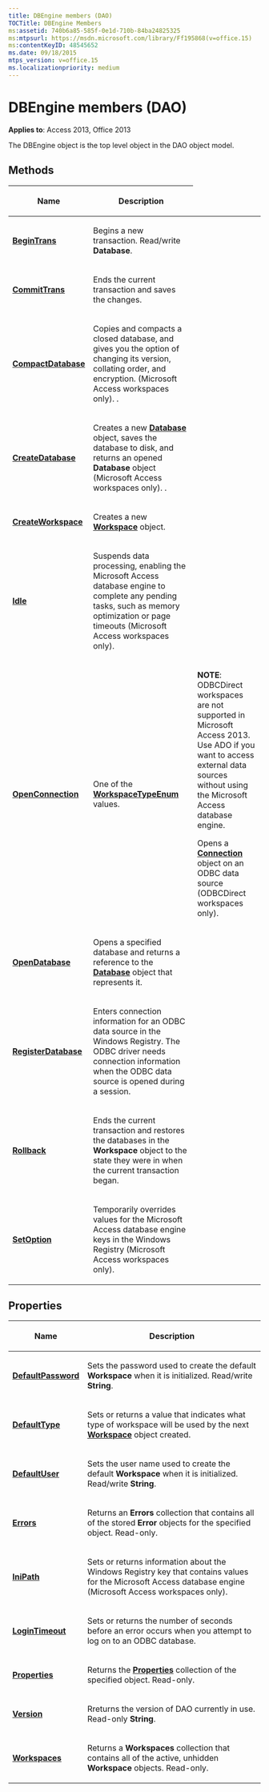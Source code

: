 ```yaml
---
title: DBEngine members (DAO)
TOCTitle: DBEngine Members
ms:assetid: 740b6a85-585f-0e1d-710b-84ba24825325
ms:mtpsurl: https://msdn.microsoft.com/library/Ff195868(v=office.15)
ms:contentKeyID: 48545652
ms.date: 09/18/2015
mtps_version: v=office.15
ms.localizationpriority: medium
---
```


# DBEngine members (DAO)


**Applies to**: Access 2013, Office 2013

The DBEngine object is the top level object in the DAO object model.

## Methods

<table>
<colgroup>
<col />
<col />
</colgroup>
<thead>
<tr class="header">
<th><p>Name</p></th>
<th><p>Description</p></th>
</tr>
</thead>
<tbody>
<tr class="odd">
<td><p><strong><a href="dbengine-begintrans-method-dao.md">BeginTrans</a></strong></p></td>
<td><p>Begins a new transaction. Read/write <strong>Database</strong>.</p></td>
</tr>
<tr class="even">
<td><p><strong><a href="dbengine-committrans-method-dao.md">CommitTrans</a></strong></p></td>
<td><p>Ends the current transaction and saves the changes.</p></td>
</tr>
<tr class="odd">
<td><p><strong><a href="dbengine-compactdatabase-method-dao.md">CompactDatabase</a></strong></p></td>
<td><p>Copies and compacts a closed database, and gives you the option of changing its version, collating order, and encryption. (Microsoft Access workspaces only). .</p></td>
</tr>
<tr class="even">
<td><p><strong><a href="dbengine-createdatabase-method-dao.md">CreateDatabase</a></strong></p></td>
<td><p>Creates a new <strong><a href="database-object-dao.md">Database</a></strong> object, saves the database to disk, and returns an opened <strong>Database</strong> object (Microsoft Access workspaces only). .</p></td>
</tr>
<tr class="odd">
<td><p><strong><a href="dbengine-createworkspace-method-dao.md">CreateWorkspace</a></strong></p></td>
<td><p>Creates a new <strong><a href="workspace-object-dao.md">Workspace</a></strong> object.</p></td>
</tr>
<tr class="even">
<td><p><strong><a href="dbengine-idle-method-dao.md">Idle</a></strong></p></td>
<td><p>Suspends data processing, enabling the Microsoft Access database engine to complete any pending tasks, such as memory optimization or page timeouts (Microsoft Access workspaces only).</p></td>
</tr>
<tr class="odd">
<td><p><strong><a href="dbengine-openconnection-method-dao.md">OpenConnection</a></strong></p></td>
<td><p>One of the <strong><a href="workspacetypeenum-enumeration-dao.md">WorkspaceTypeEnum</a></strong> values.</p>
<td><p><strong>NOTE</strong>: ODBCDirect workspaces are not supported in Microsoft Access 2013. Use ADO if you want to access external data sources without using the Microsoft Access database engine.</p>
<p>Opens a <strong><a href="connection-object-dao.md">Connection</a></strong> object on an ODBC data source (ODBCDirect workspaces only).</p></td>
</tr>
<tr class="even">
<td><p><strong><a href="dbengine-opendatabase-method-dao.md">OpenDatabase</a></strong></p></td>
<td><p>Opens a specified database and returns a reference to the <strong><a href="database-object-dao.md">Database</a></strong> object that represents it.</p></td>
</tr>
<tr class="odd">
<td><p><strong><a href="dbengine-registerdatabase-method-dao.md">RegisterDatabase</a></strong></p></td>
<td><p>Enters connection information for an ODBC data source in the Windows Registry. The ODBC driver needs connection information when the ODBC data source is opened during a session.</p></td>
</tr>
<tr class="even">
<td><p><strong><a href="dbengine-rollback-method-dao.md">Rollback</a></strong></p></td>
<td><p>Ends the current transaction and restores the databases in the <strong>Workspace</strong> object to the state they were in when the current transaction began.</p></td>
</tr>
<tr class="odd">
<td><p><strong><a href="dbengine-setoption-method-dao.md">SetOption</a></strong></p></td>
<td><p>Temporarily overrides values for the Microsoft Access database engine keys in the Windows Registry (Microsoft Access workspaces only).</p></td>
</tr>
</tbody>
</table>


## Properties

<table>
<colgroup>
<col />
<col />
</colgroup>
<thead>
<tr class="header">
<th><p>Name</p></th>
<th><p>Description</p></th>
</tr>
</thead>
<tbody>
<tr class="odd">
<td><p><strong><a href="dbengine-defaultpassword-property-dao.md">DefaultPassword</a></strong></p></td>
<td><p>Sets the password used to create the default <strong>Workspace</strong> when it is initialized. Read/write <strong>String</strong>.</p></td>
</tr>
<tr class="even">
<td><p><strong><a href="dbengine-defaulttype-property-dao.md">DefaultType</a></strong></p></td>
<td><p>Sets or returns a value that indicates what type of workspace will be used by the next <strong><a href="workspace-object-dao.md">Workspace</a></strong> object created.</p></td>
</tr>
<tr class="odd">
<td><p><strong><a href="dbengine-defaultuser-property-dao.md">DefaultUser</a></strong></p></td>
<td><p>Sets the user name used to create the default <strong>Workspace</strong> when it is initialized. Read/write <strong>String</strong>.</p></td>
</tr>
<tr class="even">
<td><p><strong><a href="dbengine-errors-property-dao.md">Errors</a></strong></p></td>
<td><p>Returns an <strong>Errors</strong> collection that contains all of the stored <strong>Error</strong> objects for the specified object. Read-only.</p></td>
</tr>
<tr class="odd">
<td><p><strong><a href="dbengine-inipath-property-dao.md">IniPath</a></strong></p></td>
<td><p>Sets or returns information about the Windows Registry key that contains values for the Microsoft Access database engine (Microsoft Access workspaces only).</p></td>
</tr>
<tr class="even">
<td><p><strong><a href="dbengine-logintimeout-property-dao.md">LoginTimeout</a></strong></p></td>
<td><p>Sets or returns the number of seconds before an error occurs when you attempt to log on to an ODBC database.</p></td>
</tr>
<tr class="odd">
<td><p><strong><a href="dbengine-properties-property-dao.md">Properties</a></strong></p></td>
<td><p>Returns the <strong><a href="properties-collection-dao.md">Properties</a></strong> collection of the specified object. Read-only.</p></td>
</tr>
<tr class="even">
<td><p><strong><a href="dbengine-version-property-dao.md">Version</a></strong></p></td>
<td><p>Rreturns the version of DAO currently in use. Read-only <strong>String</strong>.</p></td>
</tr>
<tr class="odd">
<td><p><strong><a href="dbengine-workspaces-property-dao.md">Workspaces</a></strong></p></td>
<td><p>Returns a <strong>Workspaces</strong> collection that contains all of the active, unhidden <strong>Workspace</strong> objects. Read-only.</p></td>
</tr>
</tbody>
</table>

